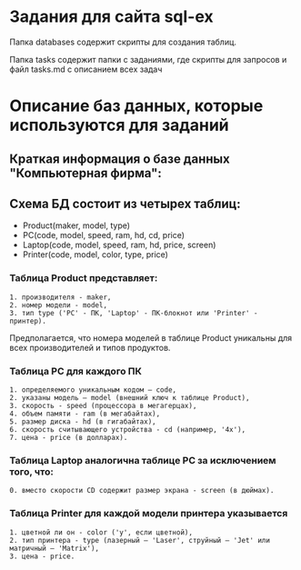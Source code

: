 # Задания для сайта sql-ex
Папка databases содержит скрипты для создания таблиц.


Папка tasks содержит папки с заданиями, где скрипты для запросов и файл tasks.md с описанием всех задач

# Описание баз данных, которые используются для заданий

## Краткая информация о базе данных "Компьютерная фирма":

## Схема БД состоит из четырех таблиц:
- Product(maker, model, type)
- PC(code, model, speed, ram, hd, cd, price)
- Laptop(code, model, speed, ram, hd, price, screen)
- Printer(code, model, color, type, price)

### Таблица Product представляет:

	1. производителя - maker, 
	2. номер модели - model,
	3. тип type ('PC' - ПК, 'Laptop' - ПК-блокнот или 'Printer' - принтер). 
Предполагается, что номера моделей в таблице Product уникальны для всех производителей и типов продуктов. 

### Таблица PC для каждого ПК

	1. определяемого уникальным кодом – code,
	2. указаны модель – model (внешний ключ к таблице Product),
	3. скорость - speed (процессора в мегагерцах),
	4. объем памяти - ram (в мегабайтах), 
	5. размер диска - hd (в гигабайтах),
	6. скорость считывающего устройства - cd (например, '4x'),
	7. цена - price (в долларах). 
	
### Таблица Laptop аналогична таблице РС за исключением того, что: 

	0. вместо скорости CD содержит размер экрана - screen (в дюймах). 
	
### Таблица Printer для каждой модели принтера указывается

	1. цветной ли он - color ('y', если цветной),
	2. тип принтера - type (лазерный – 'Laser', струйный – 'Jet' или матричный – 'Matrix'),
	3. цена - price.
